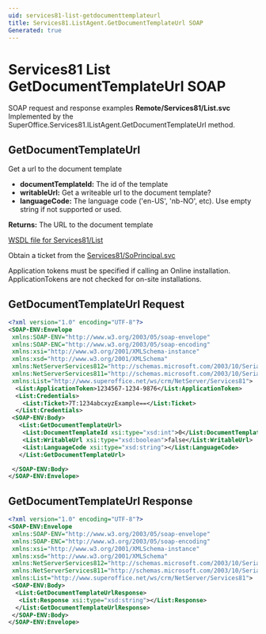 ```yaml
---
uid: services81-list-getdocumenttemplateurl
title: Services81.ListAgent.GetDocumentTemplateUrl SOAP
Generated: true
---
```


# Services81 List GetDocumentTemplateUrl SOAP

SOAP request and response examples **Remote/Services81/List.svc**
Implemented by the <see cref="M:SuperOffice.Services81.IListAgent.GetDocumentTemplateUrl">SuperOffice.Services81.IListAgent.GetDocumentTemplateUrl</see> method.

## GetDocumentTemplateUrl

Get a url to the document template

* **documentTemplateId:** The id of the template
* **writableUrl:** Get a writeable url to the document template?
* **languageCode:** The language code ('en-US', 'nb-NO', etc). Use empty string if not supported or used.

**Returns:** The URL to the document template


[WSDL file for Services81/List](../Services81-List.md)

Obtain a ticket from the [Services81/SoPrincipal.svc](../SoPrincipal/SoPrincipal.md)

Application tokens must be specified if calling an Online installation. ApplicationTokens are not checked for on-site installations.

## GetDocumentTemplateUrl Request

```xml
<?xml version="1.0" encoding="UTF-8"?>
<SOAP-ENV:Envelope
 xmlns:SOAP-ENV="http://www.w3.org/2003/05/soap-envelope"
 xmlns:SOAP-ENC="http://www.w3.org/2003/05/soap-encoding"
 xmlns:xsi="http://www.w3.org/2001/XMLSchema-instance"
 xmlns:xsd="http://www.w3.org/2001/XMLSchema"
 xmlns:NetServerServices812="http://schemas.microsoft.com/2003/10/Serialization/Arrays"
 xmlns:NetServerServices811="http://schemas.microsoft.com/2003/10/Serialization/"
 xmlns:List="http://www.superoffice.net/ws/crm/NetServer/Services81">
  <List:ApplicationToken>1234567-1234-9876</List:ApplicationToken>
  <List:Credentials>
    <List:Ticket>7T:1234abcxyzExample==</List:Ticket>
  </List:Credentials>
 <SOAP-ENV:Body>
   <List:GetDocumentTemplateUrl>
    <List:DocumentTemplateId xsi:type="xsd:int">0</List:DocumentTemplateId>
    <List:WritableUrl xsi:type="xsd:boolean">false</List:WritableUrl>
    <List:LanguageCode xsi:type="xsd:string"></List:LanguageCode>
   </List:GetDocumentTemplateUrl>

 </SOAP-ENV:Body>
</SOAP-ENV:Envelope>

```


## GetDocumentTemplateUrl Response

```xml
<?xml version="1.0" encoding="UTF-8"?>
<SOAP-ENV:Envelope
 xmlns:SOAP-ENV="http://www.w3.org/2003/05/soap-envelope"
 xmlns:SOAP-ENC="http://www.w3.org/2003/05/soap-encoding"
 xmlns:xsi="http://www.w3.org/2001/XMLSchema-instance"
 xmlns:xsd="http://www.w3.org/2001/XMLSchema"
 xmlns:NetServerServices812="http://schemas.microsoft.com/2003/10/Serialization/Arrays"
 xmlns:NetServerServices811="http://schemas.microsoft.com/2003/10/Serialization/"
 xmlns:List="http://www.superoffice.net/ws/crm/NetServer/Services81">
 <SOAP-ENV:Body>
  <List:GetDocumentTemplateUrlResponse>
   <List:Response xsi:type="xsd:string"></List:Response>
  </List:GetDocumentTemplateUrlResponse>
 </SOAP-ENV:Body>
</SOAP-ENV:Envelope>

```

